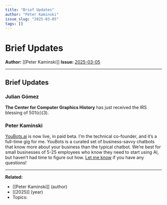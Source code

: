 ```yaml
---
title: "Brief Updates"
author: "Peter Kaminski"
issue_slug: "2025-03-05"
tags: []
---
```


# Brief Updates

**Author:** [[Peter Kaminski]]
**Issue:** [2025-03-05](https://plex.collectivesensecommons.org/2025-03-05/)

---

## Brief Updates
### Julian Gómez
**The Center for Computer Graphics History** has just received the IRS blessing of 501(c)(3).

### Peter Kaminski
[YouBots.ai](https://youbots.ai/) is now live, in paid beta. I’m the technical co-founder, and it’s a full-time gig for me. YouBots is a curated set of business-savvy chatbots that know more about your business than the typical chatbot. We’re best for small businesses of 5-25 employees who know they need to start using AI, but haven’t had time to figure out how. [Let me know](mailto:kaminski@istori.com) if you have any questions!

---

**Related:**
- [[Peter Kaminski]] (author)
- [[2025]] (year)
- Topics: 

